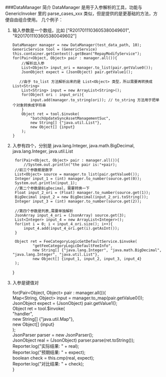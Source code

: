 
###DataManager 简介
DataManager 是用于入参解析的工具，功能与 GenericInvoker 里的 parse_cases_xxx 类似，但是提供的是更基础的方法，方便自由组合使用。
几个例子：
1. 	输入参数是一个数组，比如 ["R2017011103605380049601", "R2017011103605380049602"]

        DataManager manager = new DataManager(test_data_path, 10);
        GenericService tool = (GenericService) this.container.getContext().getBean("RepayModifyService");
        for(Pair<Object, Object> pair : manager.all()){
            //解析出入参
    	    List<Object> input_ori = manager.to_list(pair.getValue0());
            JsonObject expect = (JsonObject) pair.getValue1();
	 
           //由于 to_list 方法解析出来的是 List<Object> 类型，所以需要再转换成 List<String> 
            List<String> input = new ArrayList<String>();
            for(Object ori : input_ori){
                input.add(manager.to_string(ori)); // to_string 方法用于把单个对象转换成字符串
            }
            Object ret = tool.$invoke(
                "batchUpdateSyncAssetManagementSuc",
                new String[] {"java.util.List"},
                new Object[] {input}
            );
        }
 
2. 入参有四个，分别是 java.lang.Integer, java.math.BigDecimal, java.lang.Integer, java.util.List

        for(Pair<Object, Object> pair : manager.all()){                                                               
    	    //System.out.println("the pair is:"+pair);                                                                
	    //前三个参数都是数字                                                                                     
	    List<Object> source = manager.to_list(pair.getValue0());                                                  
    	Integer input_1 = (int) manager.to_number(source.get(0));                                                 
	    System.out.println(input_1);                                                                              
	    //第二个参数是BigDecimal，需要转换一下                                                                    
	    Float input_2_ori = (Float) manager.to_number(source.get(1));                                             
	    BigDecimal input_2 = new BigDecimal(input_2_ori.toString());                                              
	    Integer input_3 = (int) manager.to_number(source.get(2));                                                 
                                                                                                              
    	//第四个参数是列表,需要单独解析                                                                           
	    JsonArray input_4_ori = (JsonArray) source.get(3);                                                        
	    List<Integer> input_4 = new ArrayList<Integer>();                                                         
	    for(int i = 0; i < input_4_ori.size(); i++){                                                              
    	    input_4.add(input_4_ori.get(i).getAsInt());                                                           
	    }                                                                                                         
                                                                                                             
    	Object ret = FeeCategoryLogicGetDefaultService.$invoke(
        	    "getFeeCategoryLogicDefaultFeeInfo",
            	new String[] {"java.lang.Integer", "java.math.BigDecimal", "java.lang.Integer", "java.util.List"},
            	new Object[] {input_1, input_2, input_3, input_4}
	    );
	}
 
3. 入参是键值对
	
	for(Pair<Object, Object> pair : manager.all()){                  
    	Map<String, Object> input = manager.to_map(pair.getValue0());
	    JsonObject expect = (JsonObject) pair.getValue1();           
    	Object ret = tool.$invoke(                                   
			"handler",                                           
            new String[] {"java.util.Map"},                      
	        new Object[] {input}                                 
    	);                                                   
	    JsonParser parser = new JsonParser();                        
	    JsonObject real = (JsonObject) parser.parse(ret.toString()); 
	    Reporter.log("实际结果: " + real);                           
	    Reporter.log("预期结果: " + expect);                         
	    boolean check = this.cmp(real, expect);                      
	    Reporter.log("对比结果: " + check);                          
	}                                                                
